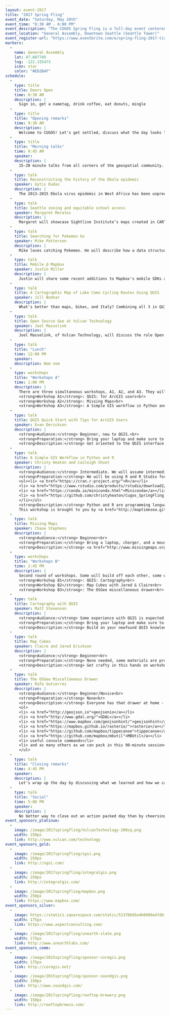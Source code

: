 ```yaml
---
layout: event-2017
title: "2017 Spring Fling"
event_date: "Saturday, May 20th"
event_time: "8:30 AM - 6:00 PM"
event_description: "The CUGOS Spring Fling is a full-day event centered around open source geography. This is a great way to learn about new mapping software, hear how companies are integrating location into their products, and get some hands-on experience with important tools like Leaflet, AWS, Turf.js, and QGIS. We welcome students, professionals, map lovers, coders, and anyone with a passion for learning about spatial information. The Spring Fling is designed for anyone with an interest in maps and open source software."
event_location: "General Assembly, Downtown Seattle (Seattle Tower)"
event_register-url: "https://www.eventbrite.com/e/spring-fling-2017-tickets-33297602024"
markers:
  -
    name: General Assembly
    lat: 47.607745
    lng: -122.335473
    icon: star
    color: "#ED2B4F"
schedule:
  -
    type: title
    title: Doors Open
    time: 8:30 AM
    description: |
      Sign in, get a nametag, drink coffee, eat donuts, mingle
  -
    type: title
    title: "Opening remarks"
    time: 9:30 AM
    description: |
      Welcome to CUGOS! Let's get settled, discuss what the day looks like, and get excited for the opportunity to share a space together.
  -
    type: title
    title: "Morning talks"
    time: 9:45 AM
    speaker:
    description: |
      15-20 minute talks from all corners of the geospatial community.
  -
    type: talk
    title: Reconstructing the history of the Ebola epidemic
    speaker: Gytis Dudas
    description: |
      The 2013-2015 Ebola virus epidemic in West Africa has been unprecedented in its magnitude and duration. Advances in genetic sequencing technologies have given us complete virus genomes from over 5% of known cases and sequence data were employed for the first time to direct near real time healthcare response on the ground. On behalf of my numerous colleagues and international collaborators I will show how our team used state-of-the-art methods to reconstruct the history of the epidemic from sequence data from its inception in late 2013 to its decline and extinction in 2015. I will describe what our model told us about the drivers of the epidemic and issues of logistics and data availability we encountered along the way.
  -
    type: talk
    title: Seattle zoning and equitable school access
    speaker: Margaret Morales
    description: |
      Margaret will showcase Sightline Institute’s maps created in CARTO linking Seattle city zoning with access to the city’s public schools and parks. The maps show that highly restrictive single-family zoning segregates attendance at the city’s top public elementary schools, making the student body disproportionately white, non-poor, and English speaking. Park access is similarly unbalanced across the city. Mrs. Morales works at the Sightline Institute, Cascadia’s sustainability think tank, where she focuses on housing policy solutions that make Seattle a more walkable, welcoming, and sustainable city.
  -
    type: talk
    title: Searching for Pokemon Go
    speaker: Mike Patterson
    description: |
      Mike loves catching Pokemon. He will describe how a data structure called KD-Trees (https://en.wikipedia.org/wiki/K-d_tree) can help calculate minimum distances between sets of locations, using the example of Pokemon in Hong Kong. Then he will show how to scale these trees to billions of locations using Apache Spark.
  -
    type: talk
    title: Mobile @ Mapbox
    speaker: Justin Miller
    description: |
      Justin will share some recent additions to Mapbox's mobile SDKs as well as share some insight into developing mapbox-gl-native in the open.
  -
    type: talk
    title: A Cartographic Map of Lake Como Cycling Routes Using QGIS
    speaker: Jill Bodnar
    description: |
      What's better than maps, bikes, and Italy? Combining all 3 in QGIS! The Lombardy region of Lake Como, Italy, has a long history of professional cycling races and is a favored destination for cyclists to train and visit on holiday. Over the past two years it has become my home away from home and I found a need for a comprehensive cycling map of the area. As a personal project I have been exploring the world of QGIS to create a cartographic map of cycling routes in the area. I'll describe the background of the project, the data I've used, and what I've learned about cartography and features in QGIS.
  -
    type: talk
    title: Open Source Geo at Vulcan Technology
    speaker: Joel Masselink
    description: |
      Joel Masselink, of Vulcan Technology, will discuss the role Open Source tools play in the work of a developing software for philanthropy. Vulcan Tech develops solutions to global challenges as varied as climate change, poaching/wildlife trafficking, illegal fishing, and rural connectivity. Open source software and open data are critical to this work.
  -
    type: talk
    title: "Lunch"
    time: 12:00 PM
    speaker:
    description: Nom nom
  -
    type: workshops
    title: "Workshops A"
    time: 1:00 PM
    description: |
      There are three simultaneous workshops, A1, A2, and A3. They will be split between different rooms throughout the space.<br><br>
      <strong>Workshop A1</strong>: QGIS: for ArcGIS users<br>
      <strong>Workshop A2</strong>: Missing Maps<br>
      <strong>Workshop A3</strong>: A Simple GIS workflow in Python and R<br>
  -
    type: talk
    title: QGIS Quick Start with Tips for ArcGIS Users
    speaker: Evan Derickson
    description: |
      <strong>Audience:</strong> Beginner, new to QGIS.<br>
      <strong>Preparation:</strong> Bring your laptop and make sure to have <a href="http://qgis.org">QGIS</a> 2.16 or later installed.<br>
      <strong>Description:</strong> Get oriented to the QGIS interface and references to essential resources for QGIS. Proceed with specific functions of QGIS, with tips for users familiar with ArcGIS features: loading data, working with layers, and geoprocessing; and how to leverage the vast resource provided with QGIS as plug-ins. Plug-ins are part of the primary toolkit for QGIS, they are also the key to extending QGIS functionality. We'll explore file formats, data entry and forms, and raster processing. This workshop stands alone as an introduction to QGIS, and is also great preparation for <em>Cartography with QGIS</em> in the second workshop session.   
  -
    type: talk
    title: A Simple GIS Workflow in Python and R
    speaker: Christy Heaton and Caileigh Shoot
    description: |
      <strong>Audience:</strong> Intermediate. We will assume intermediate understanding of GIS and basic understanding of R or Python.<br>
      <strong>Preparation:</strong> We will be using R and R Studio for the R portion, and Miniconda, Geopandas, and Jupyter Notebooks for the Python portion. If you want to follow along, please come with the following installed:<br>
      <ul><li> <a href="https://cran.r-project.org/">R</a></li>
      <li> <a href="https://www.rstudio.com/products/rstudio/download2/">R Studio</a></li>
      <li> <a href="https://conda.io/miniconda.html">Miniconda</a></li>
      <li> <a href="https://github.com/christyheaton/Cugos_SpringFling_2017"> This GitHub Repo</a>, and follow the Getting Started section in the README.md to get the conda environment set up.
      </li></ul>
      <strong>Description:</strong> Python and R are programming languages commonly used to automate GIS workflows. Join us to learn the very basics of both, their strengths and weaknesses, and use them to automate a simple GIS workflow using vector data. Attendees are welcome to come to watch and learn, and will also be provided necessary code and data if they want to follow along.
      This workshop is brought to you by <a href="http://maptimesea.github.io/">Maptime Seattle</a>. Join our <a href="https://www.meetup.com/MaptimeSEA/">Meetup group</a> to be notified of our free talk and social events!
  -
    type: talk
    title: Missing Maps
    speaker: Chase Stephens
    description: |
      <strong>Audience:</strong> Beginner<br>
      <strong>Preparation:</strong> Bring a laptop, charger, and a mouse--for key presses and cursor movement a mouse makes editing tasks easier. No software installation is necessary, activities are browser based.<br>
      <strong>Description:</strong> <a href="http://www.missingmaps.org">Missing Maps</a> is an amazing humanitarian project to map the world's most vulnerable places. When natural disasters (like earthquakes/hurricanes) or epidemic disease (like Ebola/Malaria) occur, first responders such as the Red Cross and Doctors Without Borders need to know where people live, and how to get to them. However, most of the world isn't on any map! Please stop in and learn how to help save lives around the world – we'll be looking at aerial photos and drawing the roads and building outlines that we see into <a href="http://www.openstreetmap.org">OpenStreetMap</a>.
  -
    type: workshops
    title: "Workshops B"
    time: 2:45 PM
    description: |
      Second round of workshops. Some will build off each other, some will be completely new.<br><br>
      <strong>Workshop B1</strong>: QGIS: Cartography<br>
      <strong>Workshop B2</strong>: Map Cubes with Jared & Claire<br>
      <strong>Workshop B3</strong>: The OSGeo miscellaneous drawer<br>
  -
    type: talk
    title: Cartography with QGIS
    speaker: Matt Stevenson
    description: |   
      <strong>Audience:</strong> Some experience with QGIS is expected.<br>
      <strong>Preparation:</strong> Bring your laptop and make sure to have <a href="http://qgis.org">QGIS</a> 2.16 or later installed.<br>
      <strong>Description:</strong> Build on your newfound QGIS knowledge by exploring different cartographic techniques within QGIS. We will briefly review some important cartographic and design concepts, then delve into the Layer Styling panel, various transparency tools, labeling techniques, and layout design to make a map in real time! You can make your map with the data provided, or bring your own data and follow along.    
  -
    type: talk
    title: Map Cubes
    speaker: Claire and Jared Erickson
    description: |
      <strong>Audience:</strong> Beginner<br>
      <strong>Preparation:</strong> None needed, some materials are provided. Bring scissors (or share what's available), a laptop with <a href="http://qgis.org">QGIS</a> and <a href="https://www.giss.nasa.gov/tools/gprojector/">G.Projector</a> if you want to create your own original map cubes.<br>
      <strong>Description:</strong> Get crafty in this hands on workshop.  Learn how to assemble map cubes and then learn how to create your own with G.Projector and QGIS.  Bring a pair of scissors and your laptop with G.Projector and QGIS.  This workshop will be fun for kids and grownups, bring your favorite kid too (if you have one).
  -
    type: talk
    title: The OSGeo Miscellaneous Drawer
    speaker: Rafa Gutierrez
    description: |
      <strong>Audience:</strong> Beginner/Novice<br>
      <strong>Preparation:</strong> None<br>
      <strong>Description:</strong> Everyone has that drawer at home - the <strong>everything</strong> drawer. Many geospatial developers have the same - but for day-to-day tools. Jump into this workshop to learn tips and tricks to expedite workflows, manage and validate spatial data, and join in the show and tell of how we all use these tools. We'll cover:
      <ul>
      <li> <a href="http://geojson.io">geojsonio</a></li>
      <li> <a href="http://www.gdal.org/">GDAL</a></li>
      <li> <a href="https://www.mapbox.com/geojsonhint/">geojsonhint</a></li>
      <li> <a href="https://mapbox.github.io/rasterio/">rasterio</a></li>
      <li> <a href="https://github.com/mapbox/tippecanoe">tippecanoe</a></li>
      <li> <a href="https://github.com/mapbox/mbutil">MBUtil</a></li>
      <li> useful console commands</li>
      <li> and as many others as we can pack in this 90-minute session</li>
      </ul>
  -
    type: talk
    title: "Closing remarks"
    time: 4:45 PM
    speaker:
    description: |
      Let's wrap up the day by discussing what we learned and how we can keep the momentum going at the next CUGOS meeting.
  -
    type: talk
    title: "Social"
    time: 5:00 PM
    speaker:
    description: |
      No better way to close out an action packed day than by cheersing your soda or beer with new friends. Location TBD.
event_sponsors_platinum:
  -
    image: /image/2017springfling/VulcanTechnology-200sq.png
    width: 250px
    link: http://www.vulcan.com/technology
event_sponsors_gold:
  -
    image: /image/2017springfling/sgsi.png
    width: 250px
    link: http://sgsi.com/
  -
    image: /image/2017springfling/integralgis.png
    width: 250px
    link: http://integralgis.com/
  -
    image: /image/2017springfling/mapbox.png
    width: 250px
    link: https://www.mapbox.com/
event_sponsors_silver:
  -
    image: https://static1.squarespace.com/static/513788d5e4b0988e47dbf980/t/5138fe25e4b0d066f2359658/1492553473728/?format=1500w
    width: 175px
    link: https://www.aspectconsulting.com/
  -
    image: /image/2017springfling/unearth-slate.png
    width: 175px
    link: http://www.unearthlabs.com/
event_sponsors_comm:
  -
    image: /image/2015springfling/sponsor-coregis.png
    width: 175px
    link: http://coregis.net/
  -
    image: /image/2015springfling/sponsor-soundgis.png
    width: 150px
    link: http://www.soundgis.com/
  -
    image: /image/2017springfling/rooftop-brewery.png
    width: 150px
    link: http://rooftopbrewco.com/
---
```

